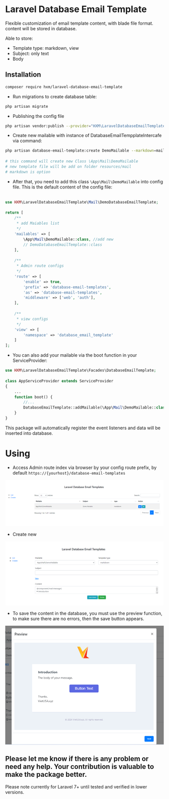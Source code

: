 # Laravel Database Email Template

Flexible customization of email template content, with blade file format. content will be stored in database.

Able to store:
- Template type: markdown, view
- Subject: only text
- Body


## Installation


```bash
composer require hxm/laravel-database-email-template
```


* Run migrations to create database table:
```bash
php artisan migrate
```

* Publishing the config file

```bash
php artisan vendor:publish --provider="HXM\LaravelDatabaseEmailTemplate\LaravelDatabaseEmailTemplateServiceProvider" --tag="database_email_template_config"
```



* Create new mailable with instance of DatabaseEmailTempplateIntercafe via command:
```bash
php artisan database-email-template:create DemoMailable --markdown=mail.demo_mailable

# this command will create new Class \App\Mail\DemoMailable
# new template file will be add on folder resources/mail
# markdown is option
```

* After that, you need to add this class `\App\Mail\DemoMailable` into config file. This is the default content of the config file:

```php

use HXM\LaravelDatabaseEmailTemplate\Mail\DemoDatabaseEmailTemplate;

return [
    /**
     * add Maiables list 
     */
    'mailables' => [
        \App\Mail\DemoMailable::class, //add new
        // DemoDatabaseEmailTemplate::class
    ],

    /**
     * Admin route configs
     */
    'route' => [
        'enable' => true,
        'prefix' => 'database-email-templates',
        'as' => 'database-email-templates',
        'middleware' => ['web', 'auth'],
    ],

    /**
     * view configs
     */
    'view' => [
        'namespace' => 'database_email_template'
    ]
];
```
* You can also add your mailable via the boot function in your ServiceProvider: 

```php
use HXM\LaravelDatabaseEmailTemplate\Facades\DatabaseEmailTemplate;

class AppServiceProvider extends ServiceProvider
{
    ...
    function boot() {
        //...
        DatabaseEmailTemplate::addMailable(\App\Mail\DemoMailable::class);
    }
}

```
This package will automatically register the event listeners and data will be inserted into database.

# Using

* Access Admin route index via browser by your config route prefix, by default `https://{yourhost}/database-email-templates`

![image](https://github.com/hoanxuanmai/laravel-database-email-template/blob/main/images/index.png?raw=true)

* Create new 

![image](https://github.com/hoanxuanmai/laravel-database-email-template/blob/main/images/create.png?raw=true)

* To save the content in the database, you must use the preview function, to make sure there are no errors, then the save button appears.

![image](https://github.com/hoanxuanmai/laravel-database-email-template/blob/main/images/preview.png?raw=true)


## Please let me know if there is any problem or need any help. Your contribution is valuable to make the package better.


Please note currently for Laravel 7+ until tested and verified in lower versions. 

